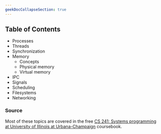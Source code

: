 ```yaml
---
geekDocCollapseSection: true
---
```

## Table of Contents

- Processes
- Threads
- Synchronization
- Memory
  - Concepts
  - Physical memory
  - Virtual memory
- IPC
- Signals
- Scheduling
- Filesystems
- Networking



### Source

Most of these topics are covered in the free [CS 241: Systems programming at University of Illinois at Urbana-Champaign](https://github.com/illinois-cs241/coursebook) coursebook.

